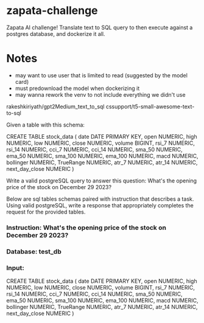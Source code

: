 # zapata-challenge
Zapata AI challenge! Translate text to SQL query to then execute against a postgres database, and dockerize it all.

# Notes

 - may want to use user that is limited to read (suggested by the model card)
 - must predownload the model when dockerizing it
 - may wanna rework the venv to not include everything we didn't use


rakeshkiriyath/gpt2Medium_text_to_sql
cssupport/t5-small-awesome-text-to-sql


Given a table with this schema:

CREATE TABLE stock_data (
    date DATE PRIMARY KEY,
    open NUMERIC,
    high NUMERIC,
    low NUMERIC,
    close NUMERIC,
    volume BIGINT,
    rsi_7 NUMERIC,
    rsi_14 NUMERIC,
    cci_7 NUMERIC,
    cci_14 NUMERIC,
    sma_50 NUMERIC,
    ema_50 NUMERIC,
    sma_100 NUMERIC,
    ema_100 NUMERIC,
    macd NUMERIC,
    bollinger NUMERIC,
    TrueRange NUMERIC,
    atr_7 NUMERIC,
    atr_14 NUMERIC,
    next_day_close NUMERIC
)

Write a valid postgreSQL query to answer this question: What's the opening price of the stock on December 29 2023?

Below are sql tables schemas paired with instruction that describes a task. 
Using valid postgreSQL, write a response that appropriately completes the request for the provided tables. 
### Instruction: What's the opening price of the stock on December 29 2023?
### Database: test_db
### Input: 
CREATE TABLE stock_data (
    date DATE PRIMARY KEY,
    open NUMERIC,
    high NUMERIC,
    low NUMERIC,
    close NUMERIC,
    volume BIGINT,
    rsi_7 NUMERIC,
    rsi_14 NUMERIC,
    cci_7 NUMERIC,
    cci_14 NUMERIC,
    sma_50 NUMERIC,
    ema_50 NUMERIC,
    sma_100 NUMERIC,
    ema_100 NUMERIC,
    macd NUMERIC,
    bollinger NUMERIC,
    TrueRange NUMERIC,
    atr_7 NUMERIC,
    atr_14 NUMERIC,
    next_day_close NUMERIC
)